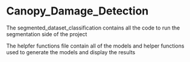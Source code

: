 # Canopy_Damage_Detection
The segmented_dataset_classification contains all the code to run the segmentation side of the project

The helpfer functions file contain all of the models and helper functions used to generate the models
and display the results
